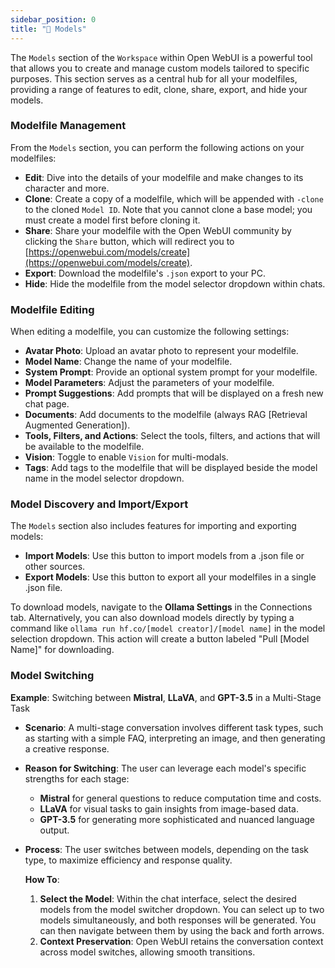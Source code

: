 ```yaml
---
sidebar_position: 0
title: "🤖 Models"
---
```


The `Models` section of the `Workspace` within Open WebUI is a powerful tool that allows you to create and manage custom models tailored to specific purposes. This section serves as a central hub for all your modelfiles, providing a range of features to edit, clone, share, export, and hide your models.

### Modelfile Management

From the `Models` section, you can perform the following actions on your modelfiles:

* **Edit**: Dive into the details of your modelfile and make changes to its character and more.
* **Clone**: Create a copy of a modelfile, which will be appended with `-clone` to the cloned `Model ID`. Note that you cannot clone a base model; you must create a model first before cloning it.
* **Share**: Share your modelfile with the Open WebUI community by clicking the `Share` button, which will redirect you to [https://openwebui.com/models/create](https://openwebui.com/models/create).
* **Export**: Download the modelfile's `.json` export to your PC.
* **Hide**: Hide the modelfile from the model selector dropdown within chats.

### Modelfile Editing

When editing a modelfile, you can customize the following settings:

* **Avatar Photo**: Upload an avatar photo to represent your modelfile.
* **Model Name**: Change the name of your modelfile.
* **System Prompt**: Provide an optional system prompt for your modelfile.
* **Model Parameters**: Adjust the parameters of your modelfile.
* **Prompt Suggestions**: Add prompts that will be displayed on a fresh new chat page.
* **Documents**: Add documents to the modelfile (always RAG [Retrieval Augmented Generation]).
* **Tools, Filters, and Actions**: Select the tools, filters, and actions that will be available to the modelfile.
* **Vision**: Toggle to enable `Vision` for multi-modals.
* **Tags**: Add tags to the modelfile that will be displayed beside the model name in the model selector dropdown.

### Model Discovery and Import/Export

The `Models` section also includes features for importing and exporting models:

* **Import Models**: Use this button to import models from a .json file or other sources.
* **Export Models**: Use this button to export all your modelfiles in a single .json file.

To download models, navigate to the **Ollama Settings** in the Connections tab.
Alternatively, you can also download models directly by typing a command like `ollama run hf.co/[model creator]/[model name]` in the model selection dropdown.
This action will create a button labeled "Pull [Model Name]" for downloading.

### Model Switching

   **Example**: Switching between **Mistral**, **LLaVA**, and **GPT-3.5** in a Multi-Stage Task

* **Scenario**: A multi-stage conversation involves different task types, such as starting with a simple FAQ, interpreting an image, and then generating a creative response.
* **Reason for Switching**: The user can leverage each model's specific strengths for each stage:
  * **Mistral** for general questions to reduce computation time and costs.
  * **LLaVA** for visual tasks to gain insights from image-based data.
  * **GPT-3.5** for generating more sophisticated and nuanced language output.
* **Process**: The user switches between models, depending on the task type, to maximize efficiency and response quality.

    **How To**:
    1. **Select the Model**: Within the chat interface, select the desired models from the model switcher dropdown. You can select up to two models simultaneously, and both responses will be generated. You can then navigate between them by using the back and forth arrows.
    2. **Context Preservation**: Open WebUI retains the conversation context across model switches, allowing smooth transitions.
